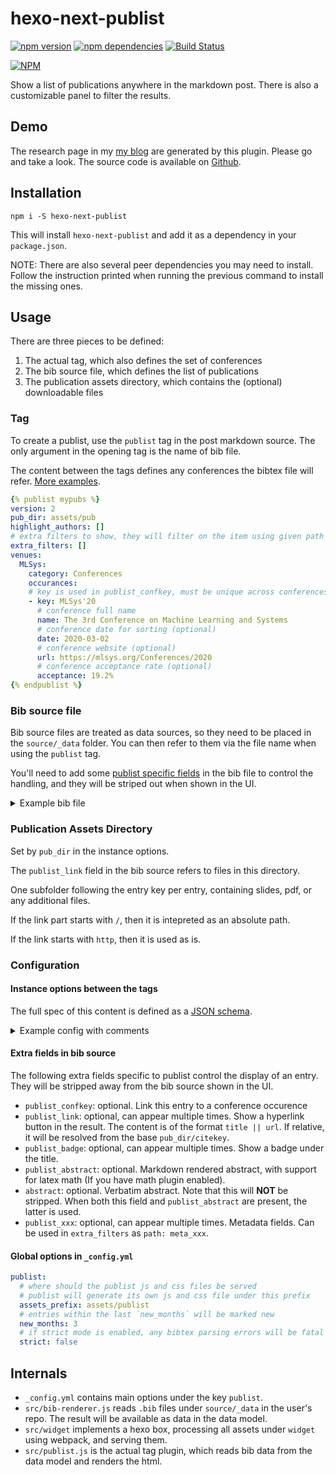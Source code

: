 # hexo-next-publist

[![npm version](https://badge.fury.io/js/hexo-next-publist.svg)](https://badge.fury.io/js/hexo-next-publist)
[![npm dependencies](https://david-dm.org/Aetf/hexo-next-publist.svg)](https://david-dm.org/Aetf/hexo-next-publist)
[![Build Status](https://github.com/Aetf/hexo-next-publist/workflows/Node.js%20CI/badge.svg)](https://github.com/Aetf/hexo-next-publist/actions?query=workflow%3A"Node.js+CI")

[![NPM](https://nodei.co/npm/hexo-next-publist.png)](https://npmjs.org/package/hexo-next-publist)

Show a list of publications anywhere in the markdown post. There is also a customizable panel to filter the results.

## Demo

The research page in my [my blog](https://unlimited-code.works/research) are generated by this plugin. Please go and take a look.
The source code is available on [Github](https://github.com/Aetf/Aetf.github.io).

## Installation

`npm i -S hexo-next-publist`

This will install `hexo-next-publist` and add it as a dependency in your `package.json`.

NOTE: There are also several peer dependencies you may need to install.
Follow the instruction printed when running the previous command to install the missing ones.

## Usage

There are three pieces to be defined:

1. The actual tag, which also defines the set of conferences
2. The bib source file, which defines the list of publications
3. The publication assets directory, which contains the (optional) downloadable files

### Tag

To create a publist, use the `publist` tag in the post markdown source.
The only argument in the opening tag is the name of bib file.

The content between the tags defines any conferences the bibtex file will refer. [More examples](#instance-options-between-the-tags).

```yaml
{% publist mypubs %}
version: 2
pub_dir: assets/pub
highlight_authors: []
# extra filters to show, they will filter on the item using given path
extra_filters: []
venues:
  MLSys:
    category: Conferences
    occurances:
    # key is used in publist_confkey, must be unique across conferences
    - key: MLSys'20
      # conference full name
      name: The 3rd Conference on Machine Learning and Systems
      # conference date for sorting (optional)
      date: 2020-03-02
      # conference website (optional)
      url: https://mlsys.org/Conferences/2020
      # conference acceptance rate (optional)
      acceptance: 19.2%
{% endpublist %}
```


### Bib source file
Bib source files are treated as data sources, so they need to be placed in the `source/_data` folder. You can then refer to them via the file name when using the `publist` tag.

You'll need to add some [publist specific fields](#extra-fields-in-bib-source) in the bib file to control the handling, and they will be striped out when shown in the UI.

<details>
  <summary>Example bib file</summary>
  <p>

```bibtex
@inproceedings{yu20mlsys,
    title = {{Salus}: Find-grained {GPU} Sharing primitives for Deep Learning Applications},
    author = {Yu, Peifeng and Chowdhury, Mosharaf},
    booktitle = {Proceedings of the 3rd Conference on Machine Learning and Systems},
    year = {2020},

    publist_confkey = {MLSys'20},
    publist_link = {paper || yu20mlsys.pdf},
    publist_link = {talk || yu20mlsys-talk.pptx},
    publist_link = {poster || yu20mlsys-poster.pdf},
    publist_badge = {Artifacts Available},
    publist_badge = {Artifacts Evaluated Functional},
    publist_badge = {Artifacts Replicated},
    publist_abstract = {
      This is an abstract.

      The common spaces before each line will be stripped.
    }
    publist_tag = {tagA},
    publist_tag = {tagB},
    publist_topic = {Deep Learning},
    publist_topic = {GPU},
}
```
  </p>
</details>

### Publication Assets Directory
Set by `pub_dir` in the instance options.

The `publist_link` field in the bib source refers to files in this directory.

One subfolder following the entry key per entry, containing slides, pdf, or any additional files.

If the link part starts with `/`, then it is intepreted as an absolute path.

If the link starts with `http`, then it is used as is.

### Configuration

#### Instance options between the tags

The full spec of this content is defined as a [JSON schema](blob/master/src/schema_instopts.json).

<details>
  <summary>Example config with comments</summary>
  <p>

```yaml
{% publist mypubs %}
# the version of the config
version: 2
pub_dir: assets/pub
# whether to show entries with date in the future
show_unpublished: false
highlight_authors: []
# extra filters to show, they will filter on the item using given path
extra_filters:
  - name: Topic
    path: meta.topic
  - name: Badge
    path: badges
venues:
  MLSys:
    category: Conferences
    occurances:
    # key is used in publist_confkey, must be unique across conferences
    - key: MLSys'20
      # conference full name
      name: The 3rd Conference on Machine Learning and Systems
      # conference date for sorting (optional. If this is missing, the year and month in bib entry will be used)
      date: 2020-03-02
      # conference website (optional. Will use an url from the parent level if there's one)
      url: https://mlsys.org/Conferences/2020
      # conference acceptance rate (optional)
      acceptance: 19.2%
  arXiv:
    category: Technical Reports
    # url can also be set on the whole (optional)
    url: https://arxiv.org
    occurances:
    - key: arXiv-all
      # instead of using key to match confkey in literal,
      # use the regex given here.
      # the key still have to be unique globally
      matches: arXiv:(.*)
      # then the name can refer to capture groups
      name: 'arXiv$1'
      # link, optional, makes the name a url when shown in the UI, can contain capture groups
      link: 'https://arxiv.org/$1'
      # url, optional, can contain capture groups
      url: 'https://arxiv.org/$1'
{% endpublist %}
```
  </p>
</details>

#### Extra fields in bib source

The following extra fields specific to publist control the display of an entry. They will be stripped
away from the bib source shown in the UI.

- `publist_confkey`: optional. Link this entry to a conference occurence
- `publist_link`: optional, can appear multiple times. Show a hyperlink button in the result.
The content is of the format `title || url`. If relative, it will be resolved
from the base `pub_dir/citekey`.
- `publist_badge`: optional, can appear multiple times. Show a badge under the title.
- `publist_abstract`: optional. Markdown rendered abstract, with support for latex math (If you have math plugin enabled).
- `abstract`: optional. Verbatim abstract. Note that this will **NOT** be stripped.
When both this field and `publist_abstract` are present, the latter is used.
- `publist_xxx`: optional, can appear multiple times. Metadata fields. Can be used in `extra_filters`
as `path: meta_xxx`.

#### Global options in `_config.yml`

```yaml
publist:
  # where should the publist js and css files be served
  # publist will generate its own js and css file under this prefix
  assets_prefix: assets/publist
  # entries within the last `new_months` will be marked new
  new_months: 3
  # if strict mode is enabled, any bibtex parsing errors will be fatal
  strict: false
```


## Internals

- `_config.yml` contains main options under the key `publist`.
- `src/bib-renderer.js` reads `.bib` files under `source/_data` in the user's repo. The result will
be available as data in the data model.
- `src/widget` implements a hexo box, processing all assets under `widget` using webpack, and serving them.
- `src/publist.js` is the actual tag plugin, which reads bib data
from the data model and renders the html.

